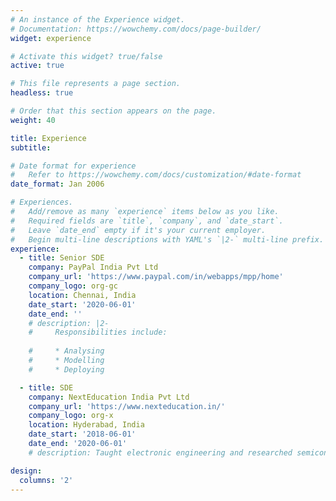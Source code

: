 ```yaml
---
# An instance of the Experience widget.
# Documentation: https://wowchemy.com/docs/page-builder/
widget: experience

# Activate this widget? true/false
active: true

# This file represents a page section.
headless: true

# Order that this section appears on the page.
weight: 40

title: Experience
subtitle:

# Date format for experience
#   Refer to https://wowchemy.com/docs/customization/#date-format
date_format: Jan 2006

# Experiences.
#   Add/remove as many `experience` items below as you like.
#   Required fields are `title`, `company`, and `date_start`.
#   Leave `date_end` empty if it's your current employer.
#   Begin multi-line descriptions with YAML's `|2-` multi-line prefix.
experience:
  - title: Senior SDE
    company: PayPal India Pvt Ltd
    company_url: 'https://www.paypal.com/in/webapps/mpp/home'
    company_logo: org-gc
    location: Chennai, India
    date_start: '2020-06-01'
    date_end: ''
    # description: |2-
    #     Responsibilities include:
        
    #     * Analysing
    #     * Modelling
    #     * Deploying

  - title: SDE
    company: NextEducation India Pvt Ltd
    company_url: 'https://www.nexteducation.in/'
    company_logo: org-x
    location: Hyderabad, India
    date_start: '2018-06-01'
    date_end: '2020-06-01'
    # description: Taught electronic engineering and researched semiconductor physics.

design:
  columns: '2'
---
```

